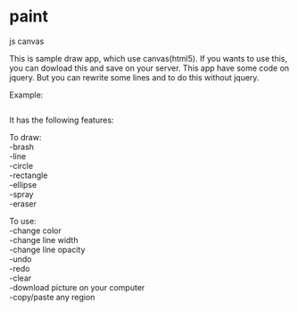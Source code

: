 # paint
js canvas

This is sample draw app, which use canvas(html5).
If you wants to use this, you can dowload this and save on your server.
This app have some code on jquery. But you can rewrite some lines and to do this without jquery.

Example: <pre class="_cssdeck_embed" data-pane="output" data-user="medwedd" data-href="nzef27so" data-version="0"></pre><script async src="http://cssdeck.com/assets/js/embed.js"></script>

It has the following features:

To draw:<br>
-brash<br>
-line<br>
-circle<br>
-rectangle<br>
-ellipse<br>
-spray<br>
-eraser<br>

To use:<br>
-change color<br>
-change line width<br>
-change line opacity<br>
-undo<br>
-redo<br>
-clear<br>
-download picture on your computer<br>
-copy/paste any region
